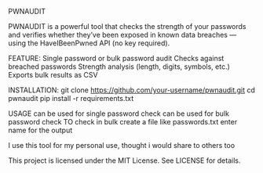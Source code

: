  PWNAUDIT

PWNAUDIT is a powerful  tool that checks the strength of your passwords and verifies whether they’ve been exposed in known data breaches — using the HaveIBeenPwned API (no key required).


FEATURE:
 Single password or bulk password audit
 Checks against  breached passwords
 Strength analysis (length, digits, symbols, etc.)
 Exports bulk results as CSV

INSTALLATION:
git clone https://github.com/your-username/pwnaudit.git
cd pwnaudit
pip install -r requirements.txt


USAGE
can be used for single password check
can be used for bulk password check
TO check in bulk create a file like passwords.txt
enter name for the output

I use this tool for my personal use, thought i would share to others too


This project is licensed under the MIT License. See LICENSE for details.



